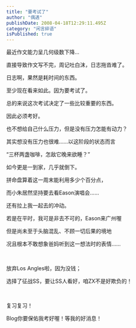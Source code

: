 ```yaml
---
title: "要考试了"
author: "偶遇"
publishDate: 2008-04-18T12:29:11.495Z
category: "闲言碎语"
isPublished: true
---
```


<P>最近作文能力呈几何级数下降...</P>
<P>直接导致作文写不完，周记吐白沫，日志拖沓难了。</P>
<P>日志啊，果然是耗时间的东西。</P>
<P>至少现在看来如此。因为要考试了。</P>
<P>总的来说这次考试决定了一些比较重要的东西。</P>
<P>因此必须考好。</P>
<P>也不想给自己什么压力，但是没有压力怎能有动力？</P>
<P>其实想没有压力也很难……以这阶段的状态而言</P>
<P>“三杯两盏咖啡，怎敌它晚来欲睡？”</P>
<P>如今更是一到家，几乎就倒下。</P>
<P>拼命盘算着这一周末能利用多少个百分点，</P>
<P>而小朱居然坚持要去看Eason演唱会……</P>
<P>还有拉上我一起去的冲动。</P>
<P>若是在平时，我可是非去不可的，Eason来广州喔</P>
<P>但是尚未至于头脑混乱、不顾一切后果的境地</P>
<P>况且根本不敢想象爸妈听到这一想法时的表情……</P>
<P>&nbsp;</P>
<P>放弃Los Angles啦，因为没钱；</P>
<P>选择了征战SS，要让SS人看好，咱ZX不是好欺负的！</P>
<P>&nbsp;</P>
<P>复习复习！</P>
<P>Blog你要保佑我考好喔！等我的好消息！</P>